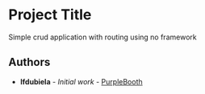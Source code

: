 # Project Title

Simple crud application with routing using no framework

## Authors

* **lfdubiela** - *Initial work* - [PurpleBooth](https://github.com/lfdubiela)

